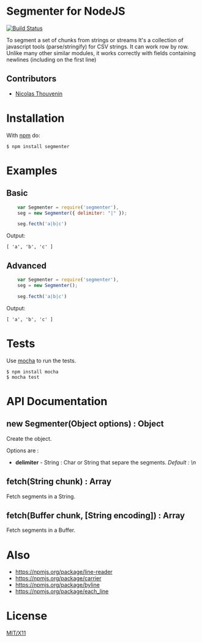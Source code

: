 # Segmenter for NodeJS

[![Build Status](https://secure.travis-ci.org/touv/node-segmenter.png?branch=master)](http://travis-ci.org/touv/node-segmenter)

To segment a set of chunks from strings or streams
It's a collection of javascript tools (parse/stringify) for CSV strings. It can work row by row. 
Unlike many other similar modules, it works correctly with fields containing newlines (including on the first line)
 
## Contributors

  * [Nicolas Thouvenin](https://github.com/touv) 

# Installation

With [npm](http://npmjs.org) do:

    $ npm install segmenter

# Examples

## Basic
```javascript
	var Segmenter = require('segmenter'),
	seg = new Segmenter({ delimiter: "|" });

    seg.fecth('a|b|c')
```
Output:
	
	[ 'a', 'b', 'c' ]

## Advanced
```javascript
	var Segmenter = require('segmenter'),
	seg = new Segmenter();

    seg.fecth('a|b|c')
```
Output:
	
	[ 'a', 'b', 'c' ]
		

# Tests

Use [mocha](https://github.com/visionmedia/mocha) to run the tests.

    $ npm install mocha
    $ mocha test

# API Documentation

## new Segmenter(Object options) : Object

Create the object.

Options are :

- **delimiter** - String : Char or String that separe the segments. _Default : \n_


## fetch(String chunk) : Array

Fetch segments in a String.

## fetch(Buffer chunk, [String encoding]) : Array

Fetch segments in a Buffer.

	


# Also

* https://npmjs.org/package/line-reader
* https://npmjs.org/package/carrier
* https://npmjs.org/package/byline
* https://npmjs.org/package/each_line

# License

[MIT/X11](https://github.com/touv/node-segmenter/blob/master/LICENSE)

